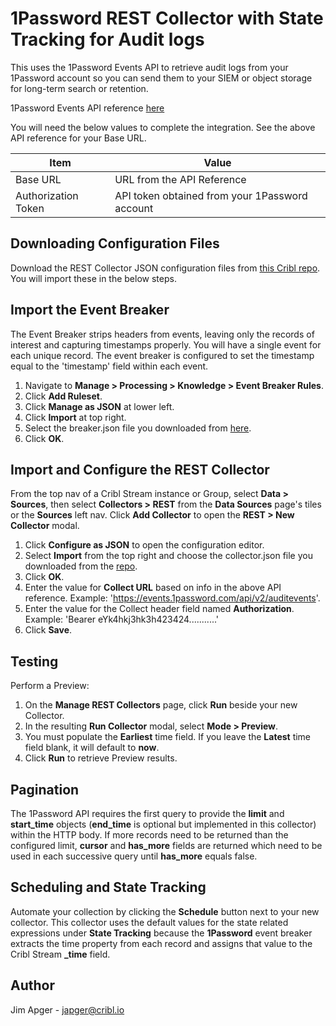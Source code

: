 # 1Password REST Collector with State Tracking for Audit logs

This uses the 1Password Events API to retrieve audit logs from your 1Password account so you can send them to your SIEM or object storage for long-term search or retention.

1Password Events API reference [here](https://developer.1password.com/docs/events-api/reference)

You will need the below values to complete the integration.  See the above API reference for your Base URL.

| Item | Value |
| ----------- | ----------- |
| Base URL | URL from the API Reference |
| Authorization Token | API token obtained from your 1Password account |

## Downloading Configuration Files

Download the REST Collector JSON configuration files from [this Cribl repo](https://github.com/criblio/collector-templates/tree/main/collectors/rest/1Password_with_state_tracking).  You will import these in the below steps. 

## Import the Event Breaker

The Event Breaker strips headers from events, leaving only the records of interest and capturing timestamps properly.  You will have a single event for each unique record.  The event breaker is configured to set the timestamp equal to the 'timestamp' field within each event.

1. Navigate to **Manage > Processing > Knowledge > Event Breaker Rules**.
2. Click **Add Ruleset**.
3. Click **Manage as JSON** at lower left.
4. Click **Import** at top right.
5. Select the breaker.json file you downloaded from [here](https://github.com/criblio/collector-templates/tree/main/collectors/rest/1Password_with_state_tracking).
6. Click **OK**.

## Import and Configure the REST Collector

From the top nav of a Cribl Stream instance or Group, select **Data > Sources**, then select **Collectors > REST** from the **Data Sources** page's tiles or the **Sources** left nav. Click **Add Collector** to open the **REST > New Collector** modal.

1. Click **Configure as JSON** to open the configuration editor.
2. Select **Import** from the top right and choose the collector.json file you downloaded from the [repo](https://github.com/criblio/collector-templates/tree/main/collectors/rest/1Password_with_state_tracking).
6. Click **OK**.
7. Enter the value for **Collect URL** based on info in the above API reference.  Example:  'https://events.1password.com/api/v2/auditevents'.
8. Enter the value for the Collect header field named **Authorization**.  Example:  'Bearer eYk4hkj3hk3h423424...........' 
9. Click **Save**.

## Testing

Perform a Preview:

1. On the **Manage REST Collectors** page, click **Run** beside your new Collector.
2. In the resulting **Run Collector** modal, select **Mode > Preview**.
3. You must populate the **Earliest** time field.  If you leave the **Latest** time field blank, it will default to **now**.
4. Click **Run** to retrieve Preview results.

## Pagination

The 1Password API requires the first query to provide the **limit** and **start_time** objects (**end_time** is optional but implemented in this collector) within the HTTP body.  If more records need to be returned than the configured limit,  **cursor** and **has_more** fields are returned which need to be used in each successive query until **has_more** equals false.

## Scheduling and State Tracking

Automate your collection by clicking the **Schedule** button next to your new collector.  This collector uses the default values for the state related expressions under **State Tracking** because the **1Password** event breaker extracts the time property from each record and assigns that value to the Cribl Stream **_time** field.
   
## Author
Jim Apger - japger@cribl.io

